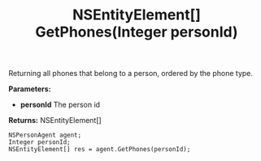 ﻿---
uid: crmscript_ref_NSPersonAgent_GetPhones
title: NSEntityElement[] GetPhones(Integer personId)
intellisense: NSPersonAgent.GetPhones
keywords: NSPersonAgent, GetPhones
so.topic: reference
---

Returning all phones that belong to a person, ordered by the phone type.

**Parameters:**
 - **personId** The person id

**Returns:** NSEntityElement[]

```crmscript
NSPersonAgent agent;
Integer personId;
NSEntityElement[] res = agent.GetPhones(personId);
```

